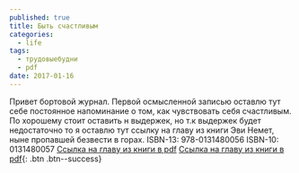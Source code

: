```yaml
---
published: true
title: Быть счастливым
categories:
  - life
tags:
  - трудовыебудни
  - pdf
date: 2017-01-16
---
```

Привет бортовой журнал.
Первой осмысленной записью оставлю тут себе постоянное напоминание о том, как чувствовать себя счастливым.
По хорошему стоит оставить н выдержек, но т.к выдержек будет недостаточно то я оставлю тут ссылку на главу из книги Эви Немет, ныне пропавшей безвести в горах.
ISBN-13: 978-0131480056
ISBN-10: 0131480057
[Ссылка на главу из книги в pdf](https://docs.google.com/viewer?a=v&pid=sites&srcid=ZGVmYXVsdGRvbWFpbnx3aWtpYWx0d2h5Y29tfGd4Ojc1ZTc3YmYzOGU4MmUwMjc   "Как быть счастливым")
[Ссылка на главу из книги в pdf](https://docs.google.com/viewer?a=v&pid=sites&srcid=ZGVmYXVsdGRvbWFpbnx3aWtpYWx0d2h5Y29tfGd4Ojc1ZTc3YmYzOGU4MmUwMjc){: .btn .btn--success}
